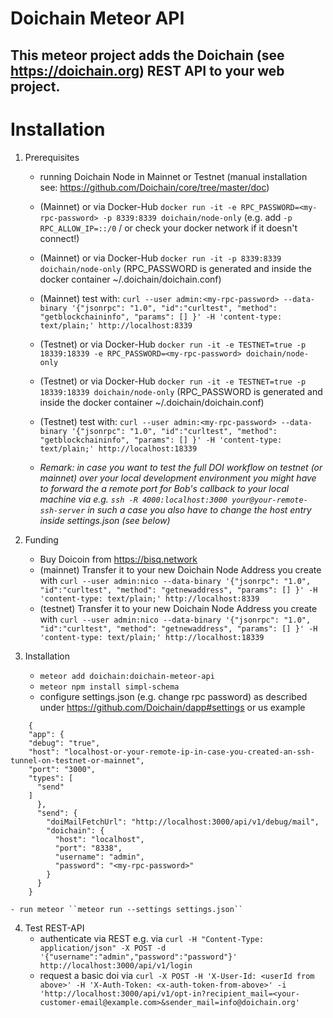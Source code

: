 # Doichain Meteor API

## This meteor project adds the Doichain (see https://doichain.org) REST API to your web project.

# Installation
1. Prerequisites
    - running Doichain Node in Mainnet or Testnet (manual installation see: https://github.com/Doichain/core/tree/master/doc)
    - (Mainnet) or via Docker-Hub ``docker run -it -e RPC_PASSWORD=<my-rpc-password> -p 8339:8339 doichain/node-only``
        (e.g. add  ``-p RPC_ALLOW_IP=::/0`` / or check your docker network if it doesn't connect!) 
    - (Mainnet) or via Docker-Hub ``docker run -it -p 8339:8339 doichain/node-only`` (RPC_PASSWORD is generated and inside the docker container ~/.doichain/doichain.conf)
    - (Mainnet) test with: ```curl --user admin:<my-rpc-password> --data-binary '{"jsonrpc": "1.0", "id":"curltest", "method": "getblockchaininfo", "params": [] }' -H 'content-type: text/plain;' http://localhost:8339```

    - (Testnet) or via Docker-Hub ``docker run -it -e TESTNET=true -p 18339:18339 -e RPC_PASSWORD=<my-rpc-password> doichain/node-only``
    - (Testnet) or via Docker-Hub ``docker run -it -e TESTNET=true -p 18339:18339 doichain/node-only`` (RPC_PASSWORD is generated and inside the docker container ~/.doichain/doichain.conf)
    - (Testnet) test with: ```curl --user admin:<my-rpc-password> --data-binary '{"jsonrpc": "1.0", "id":"curltest", "method": "getblockchaininfo", "params": [] }' -H 'content-type: text/plain;' http://localhost:18339```
    - *Remark: in case you want to test the full DOI workflow on testnet (or mainnet) over your local development environment you might have to forward the a remote port for Bob's callback to your local machine via e.g. ``ssh -R 4000:localhost:3000 your@your-remote-ssh-server`` in 
      such a case you also have to change the host entry inside settings.json (see below)*
   
2. Funding
    - Buy Doicoin from https://bisq.network 
    - (mainnet) Transfer it to your new Doichain Node Address you create with ```curl --user admin:nico --data-binary '{"jsonrpc": "1.0", "id":"curltest", "method": "getnewaddress", "params": [] }' -H 'content-type: text/plain;' http://localhost:8339```
    - (testnet) Transfer it to your new Doichain Node Address you create with ```curl --user admin:nico --data-binary '{"jsonrpc": "1.0", "id":"curltest", "method": "getnewaddress", "params": [] }' -H 'content-type: text/plain;' http://localhost:18339```

3. Installation
    - ```meteor add doichain:doichain-meteor-api```
    - ```meteor npm install simpl-schema```
    - configure settings.json (e.g. change rpc password) as described under https://github.com/Doichain/dapp#settings or us example
```
    {
    "app": {
    "debug": "true",
    "host": "localhost-or-your-remote-ip-in-case-you-created-an-ssh-tunnel-on-testnet-or-mainnet",
    "port": "3000",
    "types": [
      "send"
    ]
      },
      "send": {
        "doiMailFetchUrl": "http://localhost:3000/api/v1/debug/mail",
        "doichain": {
          "host": "localhost",
          "port": "8338",
          "username": "admin",
          "password": "<my-rpc-password>"
        }
      }
    }
```

    - run meteor ``meteor run --settings settings.json``


4. Test REST-API
    - authenticate via REST e.g. via ```curl -H "Content-Type: application/json" -X POST -d '{"username":"admin","password":"password"}' http://localhost:3000/api/v1/login```
    - request a basic doi via ```curl -X POST -H 'X-User-Id: <userId from above>' -H 'X-Auth-Token: <x-auth-token-from-above>' -i 'http://localhost:3000/api/v1/opt-in?recipient_mail=<your-customer-email@example.com>&sender_mail=info@doichain.org'```
